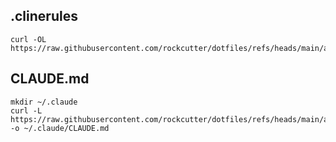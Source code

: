 ## .clinerules
```
curl -OL https://raw.githubusercontent.com/rockcutter/dotfiles/refs/heads/main/ai_agent/.clinerules
```

## CLAUDE.md
```
mkdir ~/.claude
curl -L https://raw.githubusercontent.com/rockcutter/dotfiles/refs/heads/main/ai_agent/.clinerules -o ~/.claude/CLAUDE.md
```